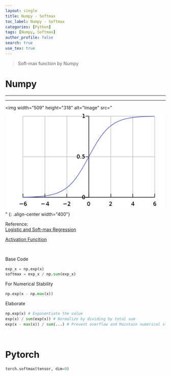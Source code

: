 ```yaml
---
layout: single
title: Numpy - Softmax
toc_label: Numpy - Softmax
categories: [Python]
tags: [Numpy, Softmax]
author_profile: false
search: true
use_tex: true
---
```


> Soft-max function by Numpy

# Numpy

---

---


<img width="509" height="318" alt="Image" src="![Softmax 함수](/assets/images/post_images/Python/softmax.png)" {: .align-center width="400"}


Reference: \
[Logistic and Soft-max Regression]({{site.url}}/machine_learning/Logistic_Soft_max)

[Activation Funcition]({{site.url}}/deep_learning/Activation_Function/)


<br>

Base Code

```python
exp_x = np.exp(x)
softmax = exp_x / np.sum(exp_x)
```

For Numerical Stability
```python
np.exp(x - np.max(x))
```

Elaborate
```python
np.exp(x) # Exponentiate the value
exp(x) / sum(exp(x)) # Normalize by dividing by total sum
exp(x - max(x)) / sum(...) # Prevent overflow and Maintain numerical stability
```

<br>

# Pytorch

```python
torch.softmax(tensor, dim=0)
```

















